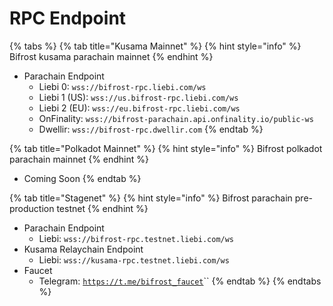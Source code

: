 # RPC Endpoint

{% tabs %}
{% tab title="Kusama Mainnet" %}
{% hint style="info" %}
Bifrost kusama parachain mainnet
{% endhint %}

* Parachain Endpoint
  * Liebi 0: `wss://bifrost-rpc.liebi.com/ws`
  * Liebi 1 (US): `wss://us.bifrost-rpc.liebi.com/ws`
  * Liebi 2 (EU): `wss://eu.bifrost-rpc.liebi.com/ws`
  * OnFinality: `wss://bifrost-parachain.api.onfinality.io/public-ws`
  * Dwellir: `wss://bifrost-rpc.dwellir.com`
{% endtab %}

{% tab title="Polkadot Mainnet" %}
{% hint style="info" %}
Bifrost polkadot parachain mainnet
{% endhint %}

* Coming Soon
{% endtab %}

{% tab title="Stagenet" %}
{% hint style="info" %}
Bifrost parachain pre-production testnet
{% endhint %}

* Parachain Endpoint
  * Liebi: `wss://bifrost-rpc.testnet.liebi.com/ws`
* Kusama Relaychain Endpoint
  * Liebi: `wss://kusama-rpc.testnet.liebi.com/ws`
* Faucet
  * Telegram: [`https://t.me/bifrost_faucet`](https://t.me/bifrost\_faucet)``
{% endtab %}
{% endtabs %}

